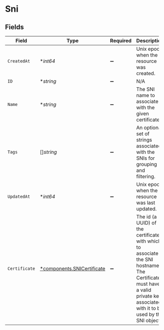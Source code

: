 # Sni


## Fields

| Field                                                                                                                                                                       | Type                                                                                                                                                                        | Required                                                                                                                                                                    | Description                                                                                                                                                                 |
| --------------------------------------------------------------------------------------------------------------------------------------------------------------------------- | --------------------------------------------------------------------------------------------------------------------------------------------------------------------------- | --------------------------------------------------------------------------------------------------------------------------------------------------------------------------- | --------------------------------------------------------------------------------------------------------------------------------------------------------------------------- |
| `CreatedAt`                                                                                                                                                                 | **int64*                                                                                                                                                                    | :heavy_minus_sign:                                                                                                                                                          | Unix epoch when the resource was created.                                                                                                                                   |
| `ID`                                                                                                                                                                        | **string*                                                                                                                                                                   | :heavy_minus_sign:                                                                                                                                                          | N/A                                                                                                                                                                         |
| `Name`                                                                                                                                                                      | **string*                                                                                                                                                                   | :heavy_minus_sign:                                                                                                                                                          | The SNI name to associate with the given certificate.                                                                                                                       |
| `Tags`                                                                                                                                                                      | []*string*                                                                                                                                                                  | :heavy_minus_sign:                                                                                                                                                          | An optional set of strings associated with the SNIs for grouping and filtering.                                                                                             |
| `UpdatedAt`                                                                                                                                                                 | **int64*                                                                                                                                                                    | :heavy_minus_sign:                                                                                                                                                          | Unix epoch when the resource was last updated.                                                                                                                              |
| `Certificate`                                                                                                                                                               | [*components.SNICertificate](../../models/components/snicertificate.md)                                                                                                     | :heavy_minus_sign:                                                                                                                                                          | The id (a UUID) of the certificate with which to associate the SNI hostname. The Certificate must have a valid private key associated with it to be used by the SNI object. |